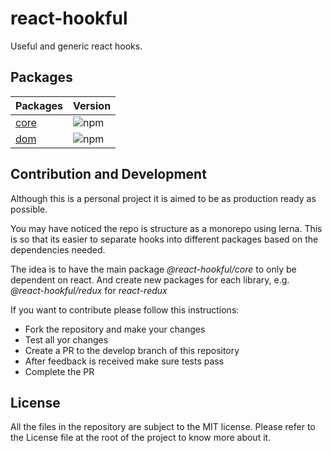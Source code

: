 # react-hookful

Useful and generic react hooks.

## Packages

| Packages                                                                   | Version                                                                |
| -------------------------------------------------------------------------- | ---------------------------------------------------------------------- |
| [core](https://github.com/Frantss/react-hookful/tree/master/packages/core) | ![npm](https://img.shields.io/npm/v/@react-hookful/core?style=plastic) |
| [dom](https://github.com/Frantss/react-hookful/tree/master/packages/dom)   | ![npm](https://img.shields.io/npm/v/@react-hookful/dom?style=plastic)  |

## Contribution and Development

Although this is a personal project it is aimed to be as production ready as possible.

You may have noticed the repo is structure as a monorepo using lerna. This is so that its easier to separate hooks into different packages based on the dependencies needed.

The idea is to have the main package _@react-hookful/core_ to only be dependent on react. And create new packages for each library, e.g. _@react-hookful/redux_ for _react-redux_

If you want to contribute please follow this instructions:

- Fork the repository and make your changes
- Test all yor changes
- Create a PR to the develop branch of this repository
- After feedback is received make sure tests pass
- Complete the PR

## License

All the files in the repository are subject to the MIT license. Please refer to the License file at the root of the project to know more about it.
